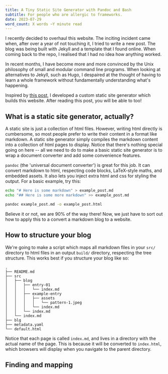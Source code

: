 ```yaml
---
title: A Tiny Static Site Generator with Pandoc and Bash
subtitle: For people who are allergic to frameworks.
date: 2023-07-29
word_count: X words ~Y minute read
---
```


I recently decided to overhaul this website. The inciting incident came when, after over a year of not touching it, I tried to write a new post. The blog was being built with Jekyll and a template that I found online. When coming back to the repo, I realised that I had no idea how anything worked.

In recent months, I have become more and more convinced by the Unix philosophy of small and modular command line programs. When looking at alternatives to Jekyll, such as Hugo, I despaired at the thought of having to learn a whole framework without fundamentally understanding what's happening.

Inspired by [this post](https://ekiim.xyz/blog/entries/blog-with-pandoc-and-git/), I developed a custom static site generator which builds this website. After reading this post, you will be able to too! 

## What is a static site generator, actually?

A static site is just a collection of html files. However, writing html directly is cumbersome, so most people prefer to write their content in a format like markdown. A static site generator simply compiles the markdown content into a collection of html pages to display. Notice that there's nothing special going on here -- all we need to do to make a basic static site generator is to wrap a document converter and add some convenience features.

`pandoc` (the 'universal document converter') is great for this job. It can convert markdown to html, respecting code blocks, LaTeX-style maths, and embedded assets. It also lets you inject extra html and css for styling the output. For a basic example, try this:

```bash
echo "# Here is some markdown" > example_post.md
echo "## Here is some more markdown" >> example_post.md

pandoc example_post.md -o example_post.html
```

Believe it or not, we are 90% of the way there! Now, we just have to sort out how to apply this to a convert a markdown blog to a website.

## How to structure your blog

We're going to make a script which maps all markdown files in your `src/` directory to html files in an output `build/` directory, respecting the tree structure. This works best if you structure your blog like so:

```
.
├── README.md
├── src
│   ├── blog
│   │   ├── entry-01
│   │   │   └── index.md
│   │   ├── example-entry
│   │   │   ├── assets
│   │   │   │   └── pattern-1.jpeg
│   │   │   └── index.md
│   │   └── index.md
│   └── index.md
├── blg
├── metadata.yaml
└── default.html
```

Notice that each page is called `index.md`, and lives in a directory with the actual name of the page. This is because it will be converted to `index.html`, which browsers will display when you navigate to the parent directory.

## Finding and mapping

